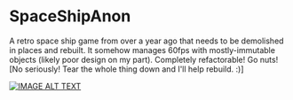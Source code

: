 # SpaceShipAnon
A retro space ship game from over a year ago that needs to be demolished in places and rebuilt. It somehow manages 60fps with mostly-immutable objects (likely poor design on my part). Completely refactorable! Go nuts! \[No seriously! Tear the whole thing down and I'll help rebuild. :)\]

[![IMAGE ALT TEXT](http://img.youtube.com/vi/RTMWZlT03dk/0.jpg)](https://www.youtube.com/watch?v=RTMWZlT03dk "Video Title")
